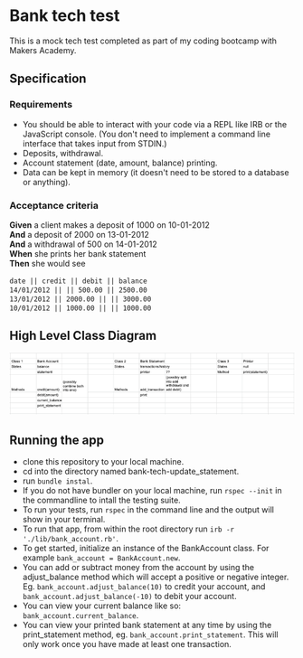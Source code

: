 # Bank tech test

This is a mock tech test completed as part of my coding bootcamp with Makers Academy.

## Specification

### Requirements

* You should be able to interact with your code via a REPL like IRB or the JavaScript console.  (You don't need to implement a command line interface that takes input from STDIN.)
* Deposits, withdrawal.
* Account statement (date, amount, balance) printing.
* Data can be kept in memory (it doesn't need to be stored to a database or anything).

### Acceptance criteria

**Given** a client makes a deposit of 1000 on 10-01-2012  
**And** a deposit of 2000 on 13-01-2012  
**And** a withdrawal of 500 on 14-01-2012  
**When** she prints her bank statement  
**Then** she would see

```
date || credit || debit || balance
14/01/2012 || || 500.00 || 2500.00
13/01/2012 || 2000.00 || || 3000.00
10/01/2012 || 1000.00 || || 1000.00
```

## High Level Class Diagram

![Screenshot](class-diagram.png)

## Running the app

- clone this repository to your local machine.
- cd into the directory named bank-tech-update_statement.
- run  ```bundle instal```.
- If you do not have bundler on your local machine, run  ```rspec --init```  in the commandline to intall the testing suite.
- To run your tests, run  ```rspec```  in the command line and the output will show in your terminal.
- To run that app, from within the root directory run  ```irb -r './lib/bank_account.rb'```.
- To get started, initialize an instance of the BankAccount class. For example  ```bank_account = BankAccount.new```.
- You can add or subtract money from the account by using the adjust_balance method which will accept a positive or negative integer. Eg. ```bank_account.adjust_balance(10)``` to credit your account, and ```bank_account.adjust_balance(-10)```  to debit your account.
- You can view your current balance like so:  ```bank_account.current_balance```.
- You can view your printed bank statement at any time by using the print_statement method, eg. ```bank_account.print_statement```. This will only work once you have made at least one transaction.
